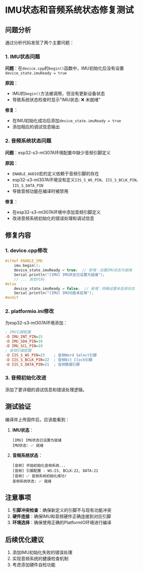 # IMU状态和音频系统状态修复测试

## 问题分析

通过分析代码发现了两个主要问题：

### 1. IMU状态问题
**问题**：在`device.cpp`的`begin()`函数中，IMU初始化后没有设置`device_state.imuReady = true`

**原因**：
- IMU的`begin()`方法被调用，但没有更新设备状态
- 导致系统状态检查时显示"IMU状态: ❌ 未就绪"

**修复**：
- 在IMU初始化成功后添加`device_state.imuReady = true`
- 添加相应的调试信息输出

### 2. 音频系统状态问题
**问题**：esp32-s3-ml307A环境配置中缺少音频引脚定义

**原因**：
- `ENABLE_AUDIO`宏的定义依赖于音频引脚的存在
- esp32-s3-ml307A环境没有定义`IIS_S_WS_PIN`、`IIS_S_BCLK_PIN`、`IIS_S_DATA_PIN`
- 导致音频功能在编译时被禁用

**修复**：
- 在esp32-s3-ml307A环境中添加音频引脚定义
- 改进音频系统初始化的错误处理和调试信息

## 修复内容

### 1. device.cpp修改
```cpp
#ifdef ENABLE_IMU
    imu.begin();
    device_state.imuReady = true;  // 新增：设置IMU状态为就绪
    Serial.println("[IMU] IMU状态已设置为就绪");
    // ... 其他代码
#else
    device_state.imuReady = false;  // 新增：明确设置未启用状态
    Serial.println("[IMU] IMU功能未启用");
#endif
```

### 2. platformio.ini修改
为esp32-s3-ml307A环境添加：
```ini
; IMU引脚配置
-D IMU_INT_PIN=15
-D IMU_SDA_PIN=18
-D IMU_SCL_PIN=19
; 音频引脚配置
-D IIS_S_WS_PIN=23    ; 音频Word Select引脚
-D IIS_S_BCLK_PIN=22  ; 音频Bit Clock引脚
-D IIS_S_DATA_PIN=21  ; 音频数据引脚
```

### 3. 音频初始化改进
添加了更详细的调试信息和错误处理逻辑。

## 测试验证

编译并上传固件后，应该能看到：

1. **IMU状态**：
   ```
   [IMU] IMU状态已设置为就绪
   IMU状态: ✅ 就绪
   ```

2. **音频系统状态**：
   ```
   [音频] 开始初始化音频系统...
   [音频] 引脚配置 - WS:23, BCLK:22, DATA:21
   [音频] ✅ 音频系统初始化成功!
   音频系统状态: ✅ 就绪
   ```

## 注意事项

1. **引脚冲突检查**：确保新定义的引脚不与现有功能冲突
2. **硬件连接**：确保IMU和音频硬件正确连接到对应引脚
3. **环境选择**：确保使用正确的PlatformIO环境进行编译

## 后续优化建议

1. 添加IMU初始化失败的错误处理
2. 实现音频系统的健康检查机制
3. 考虑添加硬件自检功能
